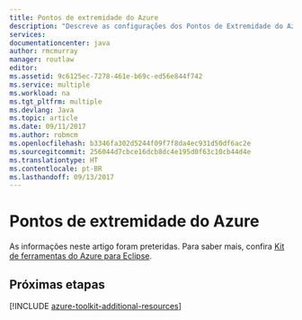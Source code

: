 ```yaml
---
title: Pontos de extremidade do Azure
description: "Descreve as configurações dos Pontos de Extremidade do Azure no Kit de ferramentas do Azure para Eclipse."
services: 
documentationcenter: java
author: rmcmurray
manager: routlaw
editor: 
ms.assetid: 9c6125ec-7278-461e-b69c-ed56e844f742
ms.service: multiple
ms.workload: na
ms.tgt_pltfrm: multiple
ms.devlang: Java
ms.topic: article
ms.date: 09/11/2017
ms.author: robmcm
ms.openlocfilehash: b3346fa302d5244f09f7f8da4ec931d50df6ac2e
ms.sourcegitcommit: 256044d7cbce16dcb8dc4e195d0f63c10cb44d4e
ms.translationtype: HT
ms.contentlocale: pt-BR
ms.lasthandoff: 09/13/2017
---
```

# <a name="azure-service-endpoints"></a>Pontos de extremidade do Azure

As informações neste artigo foram preteridas. Para saber mais, confira [Kit de ferramentas do Azure para Eclipse](azure-toolkit-for-eclipse.md).

## <a name="next-steps"></a>Próximas etapas

[!INCLUDE [azure-toolkit-additional-resources](../includes/azure-toolkit-additional-resources.md)]
